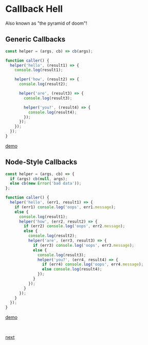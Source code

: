 # Callback Hell

Also known as "the pyramid of doom"!

## Generic Callbacks

```javascript
const helper = (args, cb) => cb(args);

function caller() {
  helper('hello', (result1) => {
    console.log(result1);

    helper('how', (result2) => {
      console.log(result2);

      helper('are', (result3) => {
        console.log(result3);

        helper('you?', (result4) => {
          console.log(result4);
        });
      });
    });
  });
}
```

[demo](b-step1260a.js)


## Node-Style Callbacks

```javascript
const helper = (args, cb) => {
  if (args) cb(null, args);
  else cb(new Error('bad data'));
};

function caller() {
  helper('hello', (err1, result1) => {
    if (err1) console.log('oops', err1.message);
    else {
      console.log(result1);
      helper('how', (err2, result2) => {
        if (err2) console.log('oops', err2.message);
        else {
          console.log(result2);
          helper('are', (err3, result3) => {
            if (err3) console.log('oops', err3.message);
            else {
              console.log(result3);
              helper('you?', (err4, result4) => {
                if (err4) console.log('oops', err4.message);
                else console.log(result4);
              });
            }
          });
        }
      });
    }
  });
}
```

[demo](b-step1260a.js)

<br/>

[next](../1300/a-step1300.md)
